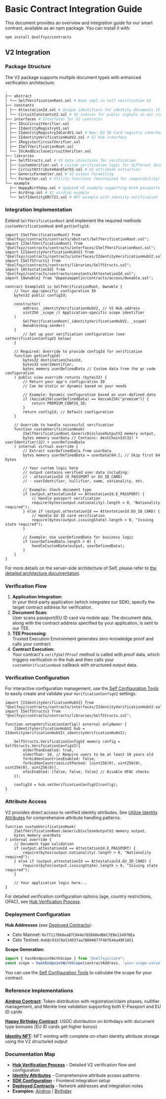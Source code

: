 # Basic Contract Integration Guide

This document provides an overview and integration guide for our smart contract, available as an npm package. You can install it with:

```bash
npm install @selfxyz/contracts
```

## V2 Integration

### Package Structure

The V2 package supports multiple document types with enhanced verification architecture:

```bash
.
├── abstract
│ └── SelfVerificationRoot.sol # Base impl in self verification V2
├── constants
│ ├── AttestationId.sol # Unique identifiers for identity documents (E_PASSPORT, EU_ID_CARD)
│ └── CircuitConstantsV2.sol # V2 indices for public signals in our circuits
├── interfaces # Interfaces for V2 contracts
│ ├── IDscCircuitVerifier.sol
│ ├── IIdentityRegistryV1.sol
│ ├── IIdentityRegistryIdCardV1.sol # New: EU ID Card registry interface
│ ├── IIdentityVerificationHubV2.sol # V2 hub interface
│ ├── IRegisterCircuitVerifier.sol
│ ├── ISelfVerificationRoot.sol
│ └── IVcAndDiscloseCircuitVerifier.sol
├── libraries
│ ├── SelfStructs.sol # V2 data structures for verification
│ ├── CustomVerifier.sol # Custom verification logic for different document types
│ ├── CircuitAttributeHandlerV2.sol # V2 attribute extraction
│ ├── GenericFormatter.sol # V2 output formatting
│ └── Formatter.sol # Utility functions (maintained for compatibility)
└── example
  ├── HappyBirthday.sol # Updated V2 example supporting both passports and EU ID cards
  ├── Airdrop.sol # V2 airdrop example
  └── SelfIdentityERC721.sol # NFT example with identity verification
```

### Integration Implementation

Extend `SelfVerificationRoot` and implement the required methods `customVerificationHook` and `getConfigId`:

```solidity
import {SelfVerificationRoot} from "@selfxyz/contracts/contracts/abstract/SelfVerificationRoot.sol";
import {ISelfVerificationRoot} from "@selfxyz/contracts/contracts/interfaces/ISelfVerificationRoot.sol";
import {IIdentityVerificationHubV2} from "@selfxyz/contracts/contracts/interfaces/IIdentityVerificationHubV2.sol";
import {SelfStructs} from "@selfxyz/contracts/contracts/libraries/SelfStructs.sol";
import {AttestationId} from "@selfxyz/contracts/contracts/constants/AttestationId.sol";
import {Ownable} from "@openzeppelin/contracts/access/Ownable.sol";

contract ExampleV2 is SelfVerificationRoot, Ownable {
    // Your app-specific configuration ID
    bytes32 public configId;
    
    constructor(
        address _identityVerificationHubV2, // V2 Hub address
        uint256 _scope // Application-specific scope identifier
    ) 
        SelfVerificationRoot(_identityVerificationHubV2, _scope)
        Ownable(msg.sender)
    {
        // Set up your verification configuration (see setVerificationConfigV2 below)
    }

    // Required: Override to provide configId for verification
    function getConfigId(
        bytes32 destinationChainId,
        bytes32 userIdentifier, 
        bytes memory userDefinedData // Custom data from the qr code configuration
    ) public view override returns (bytes32) {
        // Return your app's configuration ID
        // Can be static or dynamic based on your needs
        
        // Example: Dynamic configuration based on user-defined data
        if (keccak256(userDefinedData) == keccak256("premium")) {
            return PREMIUM_CONFIG_ID;
        }
        return configId; // Default configuration
    }

    // Override to handle successful verification
    function customVerificationHook(
        ISelfVerificationRoot.GenericDiscloseOutputV2 memory output,
        bytes memory userData // Contains: destChainId(32) + userIdentifier(32) + userDefinedData
    ) internal virtual override {
        // Extract userDefinedData from userData
        bytes memory userDefinedData = userData[64:]; // Skip first 64 bytes
        
        // Your custom logic here
        // output contains verified user data including:
        // - attestationId (E_PASSPORT or EU_ID_CARD)
        // - userIdentifier, nullifier, name, nationality, etc.
        
        // Example: Check document type
        if (output.attestationId == AttestationId.E_PASSPORT) {
            // Handle passport verification
            require(bytes(output.nationality).length > 0, "Nationality required");
        } else if (output.attestationId == AttestationId.EU_ID_CARD) {
            // Handle EU ID card verification
            require(bytes(output.issuingState).length > 0, "Issuing state required");
        }
        
        // Example: Use userDefinedData for business logic
        if (userDefinedData.length > 0) {
            handleCustomData(output, userDefinedData);
        }
    }
}
```

For more details on the server-side architecture of Self, please refer to [the detailed architecture documentation](../technical-docs/architecture.md).

### Verification Flow

1. **Application Integration:**\
   In your third-party application (which integrates our SDK), specify the target contract address for verification.
2. **Document Scan:**\
   User scans passport/EU ID card via mobile app. The document data, along with the contract address specified by your application, is sent to our TEE.
3. **TEE Processing:**\
   Trusted Execution Environment generates zero-knowledge proof and calls your contract.
4. **Contract Execution:**\
   Your contract's `verifySelfProof` method is called with proof data, which triggers verification in the hub and then calls your `customVerificationHook` callback with structured output data.

### Verification Configuration

For interactive configuration management, use the [Self Configuration Tools](https://tools-mu-one.vercel.app/) to easily create and validate your `VerificationConfigV2` settings.

```solidity
import {IIdentityVerificationHubV2} from "@selfxyz/contracts/contracts/interfaces/IIdentityVerificationHubV2.sol";
import {SelfStructs} from "@selfxyz/contracts/contracts/libraries/SelfStructs.sol";

function setupVerificationConfig() external onlyOwner {
    IIdentityVerificationHubV2 hub = IIdentityVerificationHubV2(_identityVerificationHubV2);
    
    SelfStructs.VerificationConfigV2 memory config = SelfStructs.VerificationConfigV2({
        olderThanEnabled: true,
        olderThan: 18, // Require users to be at least 18 years old
        forbiddenCountriesEnabled: false,
        forbiddenCountriesListPacked: [uint256(0), uint256(0), uint256(0), uint256(0)],
        ofacEnabled: [false, false, false] // Disable OFAC checks
    });
    
    configId = hub.setVerificationConfigV2(config);
}
```

### Attribute Access

V2 provides direct access to verified identity attributes. See [Utilize Identity Attributes](utilize-passport-attributes.md) for comprehensive attribute handling patterns.

```solidity
function customVerificationHook(
    ISelfVerificationRoot.GenericDiscloseOutputV2 memory output,
    bytes memory userData
) internal override {
    // Document type validation
    if (output.attestationId == AttestationId.E_PASSPORT) {
        require(bytes(output.nationality).length > 0, "Nationality required");
    } else if (output.attestationId == AttestationId.EU_ID_CARD) {
        require(bytes(output.issuingState).length > 0, "Issuing state required");
    }
    
    // Your application logic here...
}
```

For detailed verification configuration options (age, country restrictions, OFAC), see [Hub Verification Process](../verification-in-the-identityverificationhub.md).

### Deployment Configuration

**Hub Addresses** (see [Deployed Contracts](deployed-contracts.md)):
- Celo Mainnet: `0x77117D60eaB7C044e785D68edB6C7E0e134970Ea`
- Celo Testnet: `0x68c931C9a534D37aa78094877F46fE46a49F1A51`

**Scope Generation:**
```typescript
import { hashEndpointWithScope } from "@selfxyz/core";
const scope = hashEndpointWithScope(contractAddress, 'your-scope-value');
```

You can use the [Self Configuration Tools](https://tools-mu-one.vercel.app/) to calculate the scope for your contract.

### Reference Implementations

**[Airdrop Contract](https://github.com/selfxyz/self/blob/main/contracts/contracts/example/Airdrop.sol)**: Token distribution with registration/claim phases, nullifier management, and Merkle tree validation supporting both E-Passport and EU ID cards

**[Happy Birthday Contract](https://github.com/selfxyz/self/blob/main/contracts/contracts/example/HappyBirthday.sol)**: USDC distribution on birthdays with document type bonuses (EU ID cards get higher bonus)

**[Identity NFT](https://github.com/selfxyz/self/blob/main/contracts/contracts/example/SelfIdentityERC721.sol)**: NFT minting with complete on-chain identity attribute storage using the V2 structured output

### Documentation Map

- **[Hub Verification Process](../verification-in-the-identityverificationhub.md)** - Detailed V2 verification flow and configuration
- **[Identity Attributes](utilize-passport-attributes.md)** - Comprehensive attribute access patterns
- **[SDK Configuration](frontend-configuration.md)** - Frontend integration setup
- **[Deployed Contracts](deployed-contracts.md)** - Network addresses and integration notes
- **Examples:** [Airdrop](airdrop-example.md) | [Birthday](happy-birthday-example.md)